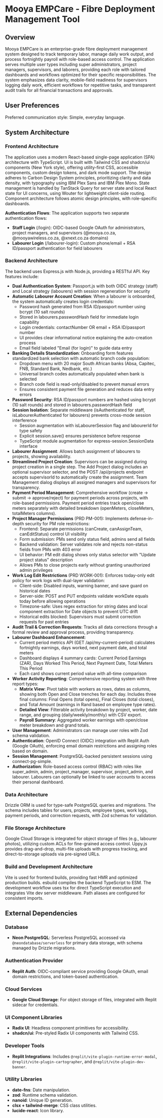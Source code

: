 # Mooya EMPCare - Fibre Deployment Management Tool

## Overview

Mooya EMPCare is an enterprise-grade fibre deployment management system designed to track temporary labor, manage daily work output, and process fortnightly payroll with role-based access control. The application serves multiple user types including super administrators, project managers, supervisors, and laborers, providing each role with tailored dashboards and workflows optimized for their specific responsibilities. The system emphasizes data clarity, mobile-field readiness for supervisors logging daily work, efficient workflows for repetitive tasks, and transparent audit trails for all financial transactions and approvals.

## User Preferences

Preferred communication style: Simple, everyday language.

## System Architecture

### Frontend Architecture

The application uses a modern React-based single-page application (SPA) architecture with TypeScript. UI is built with Tailwind CSS and shadcn/ui components (New York style), offering utility-first CSS, accessible components, custom design tokens, and dark mode support. The design adheres to Carbon Design System principles, prioritizing clarity and data density, with typography using IBM Plex Sans and IBM Plex Mono. State management is handled by TanStack Query for server state and local React state for UI concerns, using Wouter for lightweight client-side routing. Component architecture follows atomic design principles, with role-specific dashboards.

**Authentication Flows**: The application supports two separate authentication flows:
- **Staff Login** (/login): OIDC-based Google OAuth for administrators, project managers, and supervisors (@mooya.co.za, @mooyawireless.co.za, @xnext.co.za domains)
- **Labourer Login** (/labourer-login): Custom phone/email + RSA ID/passport authentication for field labourers

### Backend Architecture

The backend uses Express.js with Node.js, providing a RESTful API. Key features include:
- **Dual Authentication System**: Passport.js with both OIDC strategy (staff) and Local strategy (labourers) with session regeneration for security
- **Automatic Labourer Account Creation**: When a labourer is onboarded, the system automatically creates login credentials:
  - Password hash generated from RSA ID/passport number using bcrypt (10 salt rounds)
  - Stored in labourers.passwordHash field for immediate login capability
  - Login credentials: contactNumber OR email + RSA ID/passport number
  - UI provides clear informational notice explaining the auto-creation process
  - Email field labeled "Email (for login)" to guide data entry
- **Banking Details Standardization**: Onboarding form features standardized bank selection with automatic branch code population:
  - Dropdown menu with 20 major South African banks (Absa, Capitec, FNB, Standard Bank, Nedbank, etc.)
  - Universal branch codes automatically populated when bank is selected
  - Branch code field is read-only/disabled to prevent manual errors
  - Ensures consistent payment file generation and reduces data entry errors
- **Password Security**: RSA ID/passport numbers are hashed using bcrypt (10 salt rounds) and stored in labourers.passwordHash field
- **Session Isolation**: Separate middleware (isAuthenticated for staff, isLabourerAuthenticated for labourers) prevents cross-mode session interference
  - Session augmentation with isLabourerSession flag and labourerId for type safety
  - Explicit session.save() ensures persistence before response
  - TypeScript module augmentation for express-session.SessionData interface
- **Labourer Assignment**: Allows batch assignment of labourers to projects, showing availability.
- **Streamlined Project Creation**: Supervisors can be assigned during project creation in a single step. The Add Project dialog includes an optional supervisor selector, and the POST /api/projects endpoint accepts supervisorId to automatically create the assignment. Team Management dialog displays all assigned managers and supervisors for transparency.
- **Payment Period Management**: Comprehensive workflow (create → submit → approve/reject) for payment periods across projects, with role-based permissions. Payment period entries track open/close meters separately with detailed breakdown (openMeters, closeMeters, totalMeters columns).
- **Project Manager Permissions** (PRD PM-001): Implements defense-in-depth security for PM role restrictions:
  - Frontend: Separate permissions (canCreate, canAssignTeam, canEditStatus) control UI visibility
  - Form submission: PMs send only status field, admins send all fields
  - Backend validation: Server validates role and rejects non-status fields from PMs with 403 error
  - UI behavior: PM edit dialog shows only status selector with "Update project status" description
  - Allows PMs to close projects early without granting unauthorized admin privileges
- **Work Log Edit Restrictions** (PRD WORK-001): Enforces today-only edit policy for work logs with dual-layer validation:
  - Client-side: Disabled inputs, warning banner, and save guard on historical dates
  - Server-side: POST and PUT endpoints validate workDate equals today before allowing operations
  - Timezone-safe: Uses regex extraction for string dates and local component extraction for Date objects to prevent UTC drift
  - Historical edits blocked: Supervisors must submit correction requests for past entries
- **Audit Trail & Correction Requests**: Tracks all data corrections through a formal review and approval process, providing transparency.
- **Labourer Dashboard Enhancement**: 
  - Current period metrics API (GET /api/my-current-period) calculates fortnightly earnings, days worked, next payment date, and total meters
  - Dashboard displays 4 summary cards: Current Period Earnings (ZAR), Days Worked This Period, Next Payment Date, Total Meters This Period
  - Each card shows current period value with all-time comparison
- **Worker Activity Reporting**: Comprehensive reporting system with three report types:
  - **Matrix View**: Pivot table with workers as rows, dates as columns, showing both Open and Close trenches for each day. Includes three final columns: Final Opens (total opens), Final Closes (total closes), and Total Amount (earnings in Rand based on employee type rates).
  - **Detailed View**: Filterable activity breakdown by project, worker, date range, and grouping (daily/weekly/monthly) with CSV export.
  - **Payroll Summary**: Aggregated worker earnings with open/close meter breakdown and grand totals.
- **User Management**: Administrators can manage user roles with Zod schema validation.
- **Authentication**: OpenID Connect (OIDC) integration with Replit Auth (Google OAuth), enforcing email domain restrictions and assigning roles based on domain.
- **Session Management**: PostgreSQL-backed persistent sessions using connect-pg-simple.
- **Authorization**: Role-based access control (RBAC) with roles like super_admin, admin, project_manager, supervisor, project_admin, and labourer. Labourers can optionally be linked to user accounts to access their personal dashboard.

### Data Architecture

Drizzle ORM is used for type-safe PostgreSQL queries and migrations. The schema includes tables for users, projects, employee types, work logs, payment periods, and correction requests, with Zod schemas for validation.

### File Storage Architecture

Google Cloud Storage is integrated for object storage of files (e.g., labourer photos), utilizing custom ACLs for fine-grained access control. Uppy.js provides drag-and-drop, multi-file uploads with progress tracking, and direct-to-storage uploads via pre-signed URLs.

### Build and Development Architecture

Vite is used for frontend builds, providing fast HMR and optimized production builds. esbuild compiles the backend TypeScript to ESM. The development workflow uses tsx for direct TypeScript execution and integrates Vite dev server middleware. Path aliases are configured for consistent imports.

## External Dependencies

### Database

- **Neon PostgreSQL**: Serverless PostgreSQL accessed via `@neondatabase/serverless` for primary data storage, with schema managed by Drizzle migrations.

### Authentication Provider

- **Replit Auth**: OIDC-compliant service providing Google OAuth, email domain restrictions, and token-based authentication.

### Cloud Services

- **Google Cloud Storage**: For object storage of files, integrated with Replit sidecar for credentials.

### UI Component Libraries

- **Radix UI**: Headless component primitives for accessibility.
- **shadcn/ui**: Pre-styled Radix UI components with Tailwind CSS.

### Developer Tools

- **Replit Integrations**: Includes `@replit/vite-plugin-runtime-error-modal`, `@replit/vite-plugin-cartographer`, and `@replit/vite-plugin-dev-banner`.

### Utility Libraries

- **date-fns**: Date manipulation.
- **zod**: Runtime schema validation.
- **nanoid**: Unique ID generation.
- **clsx + tailwind-merge**: CSS class utilities.
- **lucide-react**: Icon library.